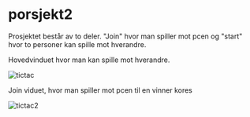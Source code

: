 # porsjekt2

Prosjektet består av to deler. "Join" hvor man spiller mot pcen og "start" hvor to personer kan spille mot hverandre. 


Hovedvinduet hvor man kan spille mot hverandre. 

![tictac](https://user-images.githubusercontent.com/77738712/118258509-3c122d00-b4b0-11eb-9986-e3f99cb354d0.png)


 Join viduet, hvor man spiller mot pcen til en vinner kores 

![tictac2](https://user-images.githubusercontent.com/77738712/118260452-9f04c380-b4b2-11eb-828b-58feb4c2eb88.png)

